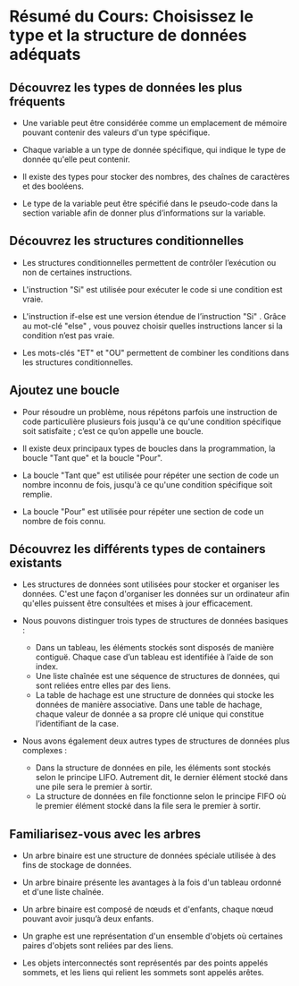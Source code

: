 # Résumé du Cours: Choisissez le type et la structure de données adéquats

## Découvrez les types de données les plus fréquents

* Une variable peut être considérée comme un emplacement de mémoire pouvant contenir des valeurs d'un type spécifique.

* Chaque variable a un type de donnée spécifique, qui indique le type de donnée qu'elle peut contenir.

* Il existe des types pour stocker des nombres, des chaînes de caractères et des booléens.

* Le type de la variable peut être spécifié dans le pseudo-code dans la section variable  afin de donner plus d’informations sur la variable.

## Découvrez les structures conditionnelles

* Les structures conditionnelles permettent de contrôler l’exécution ou non de certaines instructions.

* L'instruction "Si" est utilisée pour exécuter le code si une condition est vraie.

* L'instruction if-else  est une version étendue de l’instruction "Si"  . Grâce au mot-clé  "else"  , vous pouvez choisir quelles instructions lancer si la condition n’est pas vraie.

* Les mots-clés "ET" et "OU" permettent de combiner les conditions dans les structures conditionnelles.

## Ajoutez une boucle

* Pour résoudre un problème, nous répétons parfois une instruction de code particulière plusieurs fois jusqu'à ce qu'une condition spécifique soit satisfaite ; c’est ce qu’on appelle une boucle.

* Il existe deux principaux types de boucles dans la programmation, la boucle "Tant que" et la boucle "Pour".

* La boucle "Tant que" est utilisée pour répéter une section de code un nombre inconnu de fois, jusqu'à ce qu'une condition spécifique soit remplie.

* La boucle "Pour" est utilisée pour répéter une section de code un nombre de fois connu.

## Découvrez les différents types de containers existants

* Les structures de données sont utilisées pour stocker et organiser les données. C'est une façon d'organiser les données sur un ordinateur afin qu'elles puissent être consultées et mises à jour efficacement.

* Nous pouvons distinguer trois types de structures de données basiques :

  - Dans un tableau, les éléments stockés sont disposés de manière contiguë. Chaque case d’un tableau est identifiée à l’aide de son index.
  - Une liste chaînée est une séquence de structures de données, qui sont reliées entre elles par des liens.
  - La table de hachage est une structure de données qui stocke les données de manière associative. Dans une table de hachage, chaque valeur de donnée a sa propre clé unique qui constitue l’identifiant de la case.
 
* Nous avons également deux autres types de structures de données plus complexes :

  - Dans la structure de données en pile, les éléments sont stockés selon le principe LIFO. Autrement dit, le dernier élément stocké dans une pile sera le premier à sortir.
  - La structure de données en file fonctionne selon le principe FIFO où le premier élément stocké dans la file sera le premier à sortir.

## Familiarisez-vous avec les arbres

* Un arbre binaire est une structure de données spéciale utilisée à des fins de stockage de données.

* Un arbre binaire présente les avantages à la fois d'un tableau ordonné et d'une liste chaînée.

* Un arbre binaire est composé de nœuds et d'enfants, chaque nœud pouvant avoir jusqu’à deux enfants.

* Un graphe est une représentation d'un ensemble d'objets où certaines paires d'objets sont reliées par des liens.

* Les objets interconnectés sont représentés par des points appelés sommets, et les liens qui relient les sommets sont appelés arêtes.
